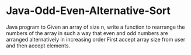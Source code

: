 # Java-Odd-Even-Alternative-Sort
Java program to Given an array of size n, write a function to rearrange the numbers of the array in such a way that even and odd numbers are arranged alternatively in increasing order First accept array size from user and then accept elements. 
